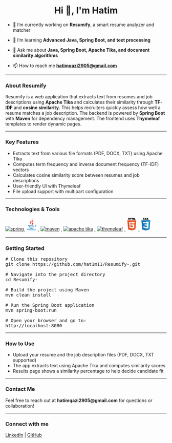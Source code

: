 <h1 align="center">Hi 👋, I'm Hatim</h1>

- 🔭 I’m currently working on **Resumify**, a smart resume analyzer and matcher

- 🌱 I’m learning **Advanced Java, Spring Boot, and text processing**

- 💬 Ask me about **Java, Spring Boot, Apache Tika, and document similarity algorithms**

- 📫 How to reach me **hatimqazi2905@gmail.com**

---

<h3 align="left">About Resumify</h3>
<p align="left">
Resumify is a web application that extracts text from resumes and job descriptions using <b>Apache Tika</b> and calculates their similarity through <b>TF-IDF</b> and <b>cosine similarity</b>. This helps recruiters quickly assess how well a resume matches a job description. The backend is powered by <b>Spring Boot</b> with <b>Maven</b> for dependency management. The frontend uses <b>Thymeleaf</b> templates to render dynamic pages.
</p>

---

<h3 align="left">Key Features</h3>
<ul>
  <li>Extracts text from various file formats (PDF, DOCX, TXT) using Apache Tika</li>
  <li>Computes term frequency and inverse document frequency (TF-IDF) vectors</li>
  <li>Calculates cosine similarity score between resumes and job descriptions</li>
  <li>User-friendly UI with Thymeleaf</li>
  <li>File upload support with multipart configuration</li>
</ul>

---

<h3 align="left">Technologies & Tools</h3>
<p align="left"> 
  <a href="https://spring.io/" target="_blank" rel="noreferrer"> 
    <img src="https://www.vectorlogo.zone/logos/springio/springio-icon.svg" alt="spring" width="40" height="40"/> 
  </a> 
  <a href="https://www.java.com" target="_blank" rel="noreferrer"> 
    <img src="https://raw.githubusercontent.com/devicons/devicon/master/icons/java/java-original.svg" alt="java" width="40" height="40"/> 
  </a> 
  <a href="https://maven.apache.org/" target="_blank" rel="noreferrer">
    <img src="https://maven.apache.org/images/maven-logo.svg" alt="maven" width="40" height="40" style="background:#fff; padding:4px;"/>
  </a>
  <a href="https://tika.apache.org/" target="_blank" rel="noreferrer"> 
    <img src="https://tika.apache.org/images/tika-logo.svg" alt="apache tika" width="40" height="40" style="background:#fff; padding:4px;"/> 
  </a>
  <a href="https://www.thymeleaf.org/" target="_blank" rel="noreferrer">
    <img src="https://www.thymeleaf.org/img/thymeleaf-logo.png" alt="thymeleaf" width="40" height="40" style="background:#fff; padding:4px;"/>
  </a>
  <a href="https://developer.mozilla.org/en-US/docs/Web/HTML" target="_blank" rel="noreferrer"> 
    <img src="https://raw.githubusercontent.com/devicons/devicon/master/icons/html5/html5-original-wordmark.svg" alt="html5" width="40" height="40"/> 
  </a> 
  <a href="https://www.w3schools.com/css/" target="_blank" rel="noreferrer"> 
    <img src="https://raw.githubusercontent.com/devicons/devicon/master/icons/css3/css3-original-wordmark.svg" alt="css3" width="40" height="40"/> 
  </a>
</p>

---

<h3 align="left">Getting Started</h3>

<pre>
# Clone this repository
git clone https://github.com/hat1m11/Resumify-.git

# Navigate into the project directory
cd Resumify-

# Build the project using Maven
mvn clean install

# Run the Spring Boot application
mvn spring-boot:run

# Open your browser and go to:
http://localhost:8080
</pre>

---

<h3 align="left">How to Use</h3>
<ul>
  <li>Upload your resume and the job description files (PDF, DOCX, TXT supported)</li>
  <li>The app extracts text using Apache Tika and computes similarity scores</li>
  <li>Results page shows a similarity percentage to help decide candidate fit</li>
</ul>

---

<h3 align="left">Contact Me</h3>
<p>Feel free to reach out at <b>hatimqazi2905@gmail.com</b> for questions or collaboration!</p>

---

<h3 align="left">Connect with me</h3>
<p align="left">
  <a href="https://www.linkedin.com/in/hatimqazi/](https://www.linkedin.com/in/hatim-qazi-haider-hussain-342b15162/" target="_blank" rel="noreferrer">LinkedIn</a> | 
  <a href="https://github.com/hat1m11" target="_blank" rel="noreferrer">GitHub</a>
</p>
